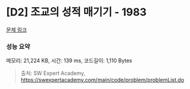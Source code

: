 # [D2] 조교의 성적 매기기 - 1983 

[문제 링크](https://swexpertacademy.com/main/code/problem/problemDetail.do?contestProbId=AV5PwGK6AcIDFAUq) 

### 성능 요약

메모리: 21,224 KB, 시간: 139 ms, 코드길이: 1,110 Bytes



> 출처: SW Expert Academy, https://swexpertacademy.com/main/code/problem/problemList.do